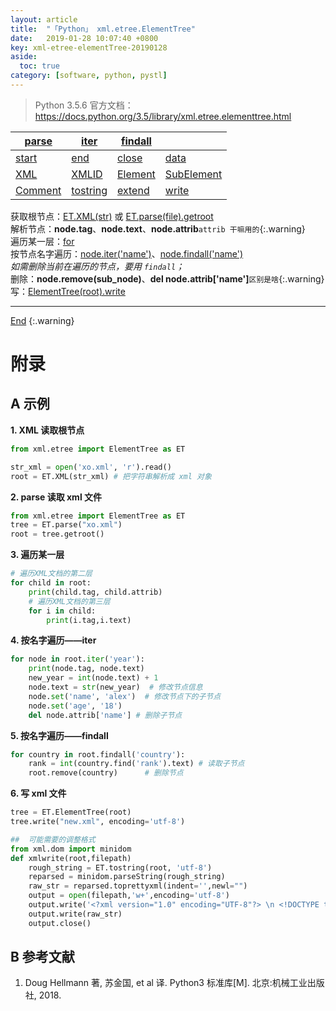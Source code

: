 ```yaml
---
layout: article
title:  "「Python」 xml.etree.ElementTree"
date:   2019-01-28 10:07:40 +0800
key: xml-etree-elementTree-20190128
aside:
  toc: true
category: [software, python, pystl]
---
```

<span id='head'></span>  

> Python 3.5.6 官方文档：<https://docs.python.org/3.5/library/xml.etree.elementtree.html>  

| [parse](#getroot) | [iter]() | [findall]() | []() |
| --- | --- | --- | --- |
| [start]() | [end]() | [close]() | [data]() |
| [XML]() | [XMLID]() | [Element]() | [SubElement]() |
| [Comment]() | [tostring]() | [extend]() | [write]() |


获取根节点：[ET.XML(str)](#XML) 或 [ET.parse(file).getroot](#getroot)    
解析节点：**node.tag**、**node.text**、**node.attrib**`attrib 干嘛用的`{:.warning}      
遍历某一层：[for](#layer)       
按节点名字遍历：[node.iter('name')]()、[node.findall('name')]()   
*如需删除当前在遍历的节点，要用  `findall`；*      
删除：**node.remove(sub_node)**、**del node.attrib['name']**`区别是啥`{:.warning}    
写：[ElementTree(root).write](#write)    


-------------------  
[End](#head)
{:.warning}  

# 附录
## A 示例

<span id='XML'>**1. XML 读取根节点**</span>
```python
from xml.etree import ElementTree as ET

str_xml = open('xo.xml', 'r').read()
root = ET.XML(str_xml) # 把字符串解析成 xml 对象
```

<span id='getroot'>**2. parse 读取 xml 文件**</span>
```python
from xml.etree import ElementTree as ET
tree = ET.parse("xo.xml")
root = tree.getroot()
```


<span id='layer'>**3. 遍历某一层**</span>
```python
# 遍历XML文档的第二层
for child in root:
    print(child.tag, child.attrib)
    # 遍历XML文档的第三层
    for i in child:
        print(i.tag,i.text)
```

<span id='iter'>**4. 按名字遍历——iter**</span>
```python
for node in root.iter('year'):
    print(node.tag, node.text)
    new_year = int(node.text) + 1
    node.text = str(new_year)  # 修改节点信息
    node.set('name', 'alex')  # 修改节点下的子节点
    node.set('age', '18')
    del node.attrib['name'] # 删除子节点
```

<span id='findall'>**5. 按名字遍历——findall**</span>
```python
for country in root.findall('country'):
    rank = int(country.find('rank').text) # 读取子节点
    root.remove(country)      # 删除节点
```

<span id='write'>**6. 写 xml 文件**</span>
```python
tree = ET.ElementTree(root)
tree.write("new.xml", encoding='utf-8')

##  可能需要的调整格式
from xml.dom import minidom
def xmlwrite(root,filepath)
    rough_string = ET.tostring(root, 'utf-8')
    reparsed = minidom.parseString(rough_string)
    raw_str = reparsed.toprettyxml(indent='',newl="")
    output = open(filepath,'w+',encoding='utf-8')
    output.write('<?xml version="1.0" encoding="UTF-8"?> \n <!DOCTYPE topic PUBLIC "-//OASIS//DTD DITA Topic//EN" "topic.dtd">')
    output.write(raw_str)
    output.close()
```


## B 参考文献
1. Doug Hellmann 著, 苏金国, et al 译. Python3 标准库[M]. 北京:机械工业出版社, 2018.
